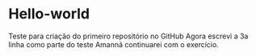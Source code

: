 # Hello-world
Teste para criação do primeiro repositório no GitHub
Agora escrevi a 3a linha como parte do teste
Amannã continuarei com o exercício.
